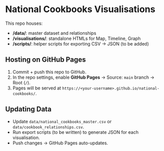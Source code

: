 # National Cookbooks Visualisations

This repo houses:
- **/data/**: master dataset and relationships
- **/visualisations/**: standalone HTMLs for Map, Timeline, Graph
- **/scripts/**: helper scripts for exporting CSV → JSON (to be added)

## Hosting on GitHub Pages
1. Commit + push this repo to GitHub.
2. In the repo settings, enable **GitHub Pages** → Source: `main` branch 
→ Root (`/`).
3. Pages will be served at 
`https://<your-username>.github.io/national-cookbooks/`.

## Updating Data
- Update `data/national_cookbooks_master.csv` or 
`data/cookbook_relationships.csv`.
- Run export scripts (to be written) to generate JSON for each 
visualisation.
- Push changes → GitHub Pages auto-updates.
